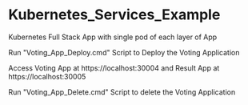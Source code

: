 # Kubernetes_Services_Example
Kubernetes Full Stack App with single pod of each layer of App


Run "Voting_App_Deploy.cmd" Script to Deploy the Voting Application

Access Voting App at https://localhost:30004 and Result App at https://localhost:30005

Run "Voting_App_Delete.cmd" Script to delete the Voting Application
